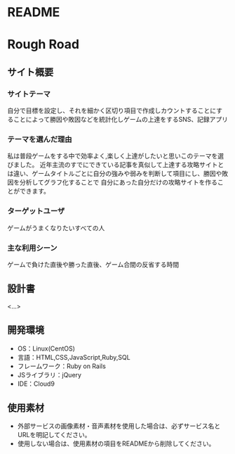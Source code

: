 # README


# Rough Road

## サイト概要
### サイトテーマ
自分で目標を設定し、それを細かく区切り項目で作成しカウントすることにすることによって勝因や敗因などを統計化しゲームの上達をするSNS、記録アプリ

### テーマを選んだ理由
私は普段ゲームをする中で効率よく,楽しく上達がしたいと思いこのテーマを選びました。
近年主流のすでにできている記事を真似して上達する攻略サイトとは違い、ゲームタイトルごとに自分の強みや弱みを判断して項目にし、勝因や敗因を分析してグラフ化することで
自分にあった自分だけの攻略サイトを作ることができます。


### ターゲットユーザ
ゲームがうまくなりたいすべての人

### 主な利用シーン
ゲームで負けた直後や勝った直後、ゲーム合間の反省する時間

## 設計書
<...>

## 開発環境
- OS：Linux(CentOS)
- 言語：HTML,CSS,JavaScript,Ruby,SQL
- フレームワーク：Ruby on Rails
- JSライブラリ：jQuery
- IDE：Cloud9

## 使用素材
- 外部サービスの画像素材・音声素材を使用した場合は、必ずサービス名とURLを明記してください。
- 使用しない場合は、使用素材の項目をREADMEから削除してください。